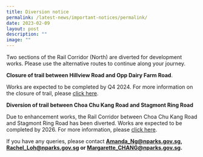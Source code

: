 ```yaml
---
title: Diversion notice
permalink: /latest-news/important-notices/permalink/
date: 2023-02-09
layout: post
description: ""
image: ""
---
```

Two sections of the Rail Corridor (North) are diverted for development works. Please use the alternative routes to continue along your journey. 

**Closure of trail between Hillview Road and Opp Dairy Farm Road**. 

Works are expected to be completed by Q4 2024. For more information on the closure of trail, please [click here](/files/RC%20Notices/LTA%20diversion%20notice.pdf).

**Diversion of trail between Choa Chu Kang Road and Stagmont Ring Road**

Due to enhancement works, the Rail Corridor between Choa Chu Kang Road and Stagmont Ring Road has been diverted. Works are expected to be completed by 2026. For more information, please [click here](/files/RC%20Notices/17%20Feb%202023%20Diversion%20Notice%20for%20Rail%20Corridor%20North_LY_RL.pdf).


If you have any queries, please contact **Amanda_Ng@nparks.gov.sg, Rachel_Loh@nparks.gov.sg or Margarette_CHANG@nparks.gov.sg.**